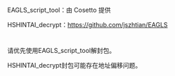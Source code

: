 #
EAGLS_script_tool：由 Cosetto 提供

HSHINTAI_decrypt：https://github.com/jszhtian/EAGLS
#
请优先使用EAGLS_script_tool解封包。

HSHINTAI_decrypt封包可能存在地址偏移问题。